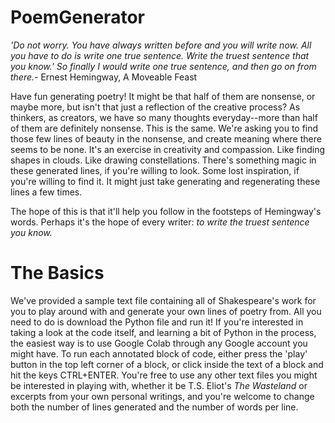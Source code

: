 # PoemGenerator
*'Do not worry. You have always written before and you will write now. All you have to do is write one true sentence. Write the truest sentence that you know.' So finally I would write one true sentence, and then go on from there.*- Ernest Hemingway, A Moveable Feast

Have fun generating poetry! It might be that half of them are nonsense, or maybe more, but isn't that just a reflection of the creative process? As thinkers, as creators, we have so many thoughts everyday--more than half of them are definitely nonsense. This is the same. We're asking you to find those few lines of beauty in the nonsense, and create meaning where there seems to be none. It's an exercise in creativity and compassion. Like finding shapes in clouds. Like drawing constellations. There's something magic in these generated lines, if you're willing to look. Some lost inspiration, if you're willing to find it. It might just take generating and regenerating these lines a few times.

The hope of this is that it'll help you follow in the footsteps of Hemingway's words. Perhaps it's the hope of every writer: *to write the truest sentence you know.*


# The Basics
We've provided a sample text file containing all of Shakespeare's work for you to play around with and generate your own lines of poetry from. All you need to do is download the Python file and run it! If you're interested in taking a look at the code itself, and learning a bit of Python in the process, the easiest way is to use Google Colab through any Google account you might have. To run each annotated block of code, either press the 'play' button in the top left corner of a block, or click inside the text of a block and hit the keys CTRL+ENTER. You're free to use any other text files you might be interested in playing with, whether it be T.S. Eliot's *The Wasteland* or excerpts from your own personal writings, and you're welcome to change both the number of lines generated and the number of words per line. 

